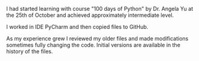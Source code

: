 I had started learning with course "100 days of Python" by Dr. Angela Yu at the 25th of October and achieved approximately intermediate level. 

I worked in IDE PyCharm and then copied files to GitHub.

As my experience grew I reviewed my older files and made modifications sometimes fully changing the code. Initial versions are available in the history of the files. 

